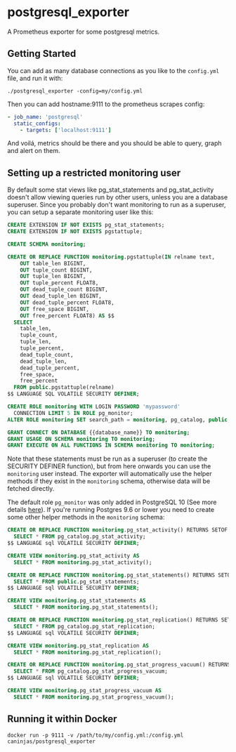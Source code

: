 # postgresql_exporter

A Prometheus exporter for some postgresql metrics.

## Getting Started

You can add as many database connections as you like to the
`config.yml` file, and run it with:

```console
./postgresql_exporter -config=my/config.yml
```

Then you can add hostname:9111 to the prometheus scrapes config:

```yml
- job_name: 'postgresql'
  static_configs:
    - targets: ['localhost:9111']
```

And voilá, metrics should be there and you should be able to query,
graph and alert on them.

## Setting up a restricted monitoring user

By default some stat views like pg_stat_statements and pg_stat_activity doesn't allow viewing queries run by other users, unless you are a database superuser. Since you probably don't want monitoring to run as a superuser, you can setup a separate monitoring user like this:

```sql
CREATE EXTENSION IF NOT EXISTS pg_stat_statements;
CREATE EXTENSION IF NOT EXISTS pgstattuple;

CREATE SCHEMA monitoring;

CREATE OR REPLACE FUNCTION monitoring.pgstattuple(IN relname text,
    OUT table_len BIGINT,
    OUT tuple_count BIGINT,
    OUT tuple_len BIGINT,
    OUT tuple_percent FLOAT8,
    OUT dead_tuple_count BIGINT,
    OUT dead_tuple_len BIGINT,
    OUT dead_tuple_percent FLOAT8,
    OUT free_space BIGINT,
    OUT free_percent FLOAT8) AS $$
  SELECT
    table_len,
    tuple_count,
    tuple_len,
    tuple_percent,
    dead_tuple_count,
    dead_tuple_len,
    dead_tuple_percent,
    free_space,
    free_percent
  FROM public.pgstattuple(relname)
$$ LANGUAGE SQL VOLATILE SECURITY DEFINER;

CREATE ROLE monitoring WITH LOGIN PASSWORD 'mypassword' 
  CONNECTION LIMIT 5 IN ROLE pg_monitor;
ALTER ROLE monitoring SET search_path = monitoring, pg_catalog, public;

GRANT CONNECT ON DATABASE {{database_name}} TO monitoring;
GRANT USAGE ON SCHEMA monitoring TO monitoring;
GRANT EXECUTE ON ALL FUNCTIONS IN SCHEMA monitoring TO monitoring;
```

Note that these statements must be run as a superuser (to create the SECURITY DEFINER function), but from here onwards you can use the `monitoring` user instead. The exporter will automatically use the helper methods if they exist in the `monitoring` schema, otherwise data will be fetched directly.

The default role `pg_monitor` was only added in PostgreSQL 10 (See more details [here](https://www.postgresql.org/docs/10/static/default-roles.html)). If you're running Postgres 9.6 or lower you need to create some other helper methods in the `monitoring` schema:

```sql
CREATE OR REPLACE FUNCTION monitoring.pg_stat_activity() RETURNS SETOF pg_stat_activity AS $$
  SELECT * FROM pg_catalog.pg_stat_activity;
$$ LANGUAGE sql VOLATILE SECURITY DEFINER;

CREATE VIEW monitoring.pg_stat_activity AS 
  SELECT * FROM monitoring.pg_stat_activity();

CREATE OR REPLACE FUNCTION monitoring.pg_stat_statements() RETURNS SETOF pg_stat_statements AS $$
  SELECT * FROM public.pg_stat_statements;
$$ LANGUAGE sql VOLATILE SECURITY DEFINER;

CREATE VIEW monitoring.pg_stat_statements AS 
  SELECT * FROM monitoring.pg_stat_statements();

CREATE OR REPLACE FUNCTION monitoring.pg_stat_replication() RETURNS SETOF pg_stat_replication AS $$
  SELECT * FROM pg_catalog.pg_stat_replication;
$$ LANGUAGE sql VOLATILE SECURITY DEFINER;

CREATE VIEW monitoring.pg_stat_replication AS 
  SELECT * FROM monitoring.pg_stat_replication();

CREATE OR REPLACE FUNCTION monitoring.pg_stat_progress_vacuum() RETURNS SETOF pg_stat_progress_vacuum AS $$
  SELECT * FROM pg_catalog.pg_stat_progress_vacuum;
$$ LANGUAGE sql VOLATILE SECURITY DEFINER;

CREATE VIEW monitoring.pg_stat_progress_vacuum AS 
  SELECT * FROM monitoring.pg_stat_progress_vacuum();
```

## Running it within Docker

```console
docker run -p 9111 -v /path/to/my/config.yml:/config.yml caninjas/postgresql_exporter
```